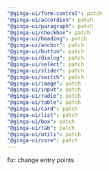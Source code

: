 ```yaml
---
"@ginga-ui/form-control": patch
"@ginga-ui/accordion": patch
"@ginga-ui/paragraph": patch
"@ginga-ui/checkbox": patch
"@ginga-ui/heading": patch
"@ginga-ui/anchor": patch
"@ginga-ui/button": patch
"@ginga-ui/dialog": patch
"@ginga-ui/select": patch
"@ginga-ui/slider": patch
"@ginga-ui/switch": patch
"@ginga-ui/image": patch
"@ginga-ui/input": patch
"@ginga-ui/radio": patch
"@ginga-ui/table": patch
"@ginga-ui/card": patch
"@ginga-ui/list": patch
"@ginga-ui/box": patch
"@ginga-ui/tab": patch
"@ginga-ui/utils": patch
"@ginga-ui/core": patch
---
```


fix: change entry points
